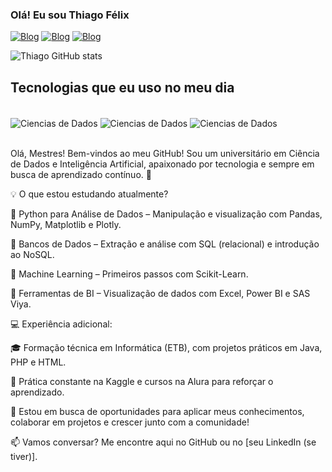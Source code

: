 ### Olá! Eu sou Thiago Félix 





[![Blog](https://img.shields.io/badge/Kaggle-20BEFF?style=for-the-badge&logo=Kaggle&logoColor=white)](https://www.kaggle.com/thiagoflix)
[![Blog](https://img.shields.io/badge/LinkedIn-0077B5?style=for-the-badge&logo=linkedin&logoColor=white)](https://www.linkedin.com/in/thiago-f%C3%A9lix-a231b3245/)
[![Blog](https://img.shields.io/badge/Medium-12100E?style=for-the-badge&logo=medium&logoColor=white)](https://medium.com/@felixthiago.tc)

![Thiago GitHub stats](https://github-readme-stats.vercel.app/api?username=FtcThiago&show_icons=true&theme=cobalt)

## Tecnologias que eu uso no meu dia

<div style="display: inline_block"><br/>
    <img align = "center" alt = "Ciencias de Dados" src="https://img.shields.io/badge/Python-3776AB?style=for-the-badge&logo=python&logoColor=white"/>
    <img align = "center" alt = "Ciencias de Dados" src="https://img.shields.io/badge/MySQL-00000F?style=for-the-badge&logo=mysql&logoColor=white"/>
    <img align = "center" alt = "Ciencias de Dados" src="https://img.shields.io/badge/SAS%20Viya-007ACC?style=for-the-badge&logo=databricks&logoColor=white"/>
    


</div><br/>

Olá, Mestres! Bem-vindos ao meu GitHub!
Sou um universitário em Ciência de Dados e Inteligência Artificial, apaixonado por tecnologia e sempre em busca de aprendizado contínuo. 🚀

💡 O que estou estudando atualmente?

📌 Python para Análise de Dados – Manipulação e visualização com Pandas, NumPy, Matplotlib e Plotly.

📌 Bancos de Dados – Extração e análise com SQL (relacional) e introdução ao NoSQL.

📌 Machine Learning – Primeiros passos com Scikit-Learn.

📌 Ferramentas de BI – Visualização de dados com Excel, Power BI e SAS Viya.

💻 Experiência adicional:

🎓 Formação técnica em Informática (ETB), com projetos práticos em Java, PHP e HTML.

🎯 Prática constante na Kaggle e cursos na Alura para reforçar o aprendizado.

🚀 Estou em busca de oportunidades para aplicar meus conhecimentos, colaborar em projetos e crescer junto com a comunidade!

📫 Vamos conversar? Me encontre aqui no GitHub ou no [seu LinkedIn (se tiver)].


